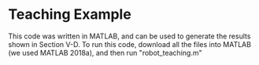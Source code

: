 # Teaching Example

This code was written in MATLAB, and can be used to generate the results shown in Section V-D. To run this code, 
download all the files into MATLAB (we used MATLAB 2018a), and then run "robot_teaching.m" 
